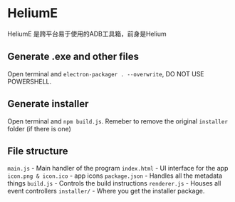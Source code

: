 # HeliumE
HeliumE 是跨平台易于使用的ADB工具箱，前身是Helium

## Generate .exe and other files
Open terminal and ```electron-packager . --overwrite```,  DO NOT USE POWERSHELL.

## Generate installer
Open terminal and ```npm build.js```. Remeber to remove the original ```installer``` folder (if there is one)

## File structure
```main.js``` - Main handler of the program
```index.html``` - UI interface for the app
```icon.png & icon.ico``` - app icons
```package.json``` - Handles all the metadata things
```build.js``` - Controls the build instructions
```renderer.js``` - Houses all event controllers
```installer/``` - Where you get the installer package.
